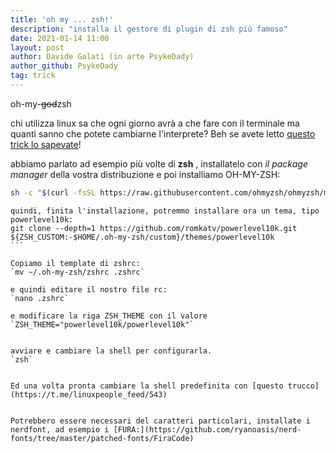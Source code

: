 ```yaml
---
title: 'oh my ... zsh!'
description: "installa il gestore di plugin di zsh più famoso"
date: 2021-01-14 11:00
layout: post
author: Davide Galati (in arte PsykeDady)
author_github: PsykeDady
tag: trick
---
```


oh-my-~~god~~zsh

chi utilizza linux sa che ogni giorno avrà a che fare con il terminale
ma quanti sanno che potete cambiarne l'interprete? Beh se avete letto [questo trick lo sapevate](https://t.me/linuxpeople_feed/543)!

abbiamo parlato ad esempio più volte di **zsh** , installatelo con *il package manager* della vostra distribuzione e poi installiamo OH-MY-ZSH:
```bash
sh -c "$(curl -fsSL https://raw.githubusercontent.com/ohmyzsh/ohmyzsh/master/tools/install.sh)" 
```

````
quindi, finita l'installazione, potremmo installare ora un tema, tipo powerlevel10k:
git clone --depth=1 https://github.com/romkatv/powerlevel10k.git ${ZSH_CUSTOM:-$HOME/.oh-my-zsh/custom}/themes/powerlevel10k
```

Copiamo il template di zshrc: 
`mv ~/.oh-my-zsh/zshrc .zshrc`

e quindi editare il nostro file rc:
`nano .zshrc`

e modificare la riga ZSH_THEME con il valore
`ZSH_THEME="powerlevel10k/powerlevel10k"`
 

avviare e cambiare la shell per configurarla.
`zsh`
 

Ed una volta pronta cambiare la shell predefinita con [questo trucco](https://t.me/linuxpeople_feed/543) 


Potrebbero essere necessari del caratteri particolari, installate i nerdfont, ad esempio i [FURA:](https://github.com/ryanoasis/nerd-fonts/tree/master/patched-fonts/FiraCode)
